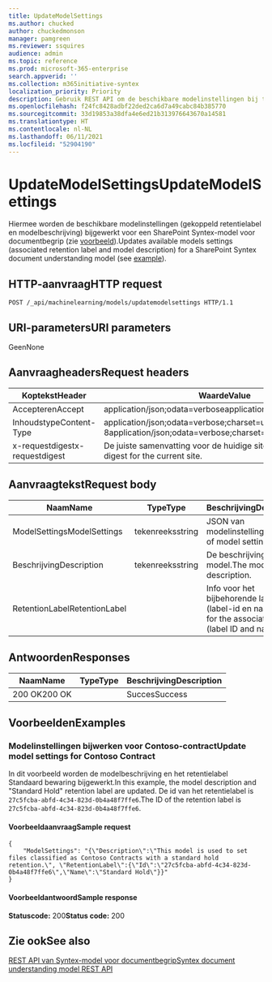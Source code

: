 ```yaml
---
title: UpdateModelSettings
ms.author: chucked
author: chuckedmonson
manager: pamgreen
ms.reviewer: ssquires
audience: admin
ms.topic: reference
ms.prod: microsoft-365-enterprise
search.appverid: ''
ms.collection: m365initiative-syntex
localization_priority: Priority
description: Gebruik REST API om de beschikbare modelinstellingen bij te werken voor een SharePoint Syntex-model voor documentbegrip.
ms.openlocfilehash: f24fc8428adbf22ded2ca6d7a49cabc84b385770
ms.sourcegitcommit: 33d19853a38dfa4e6ed21b313976643670a14581
ms.translationtype: HT
ms.contentlocale: nl-NL
ms.lasthandoff: 06/11/2021
ms.locfileid: "52904190"
---
```

# <a name="updatemodelsettings"></a><span data-ttu-id="64f71-103">UpdateModelSettings</span><span class="sxs-lookup"><span data-stu-id="64f71-103">UpdateModelSettings</span></span>

<span data-ttu-id="64f71-104">Hiermee worden de beschikbare modelinstellingen (gekoppeld retentielabel en modelbeschrijving) bijgewerkt voor een SharePoint Syntex-model voor documentbegrip (zie [voorbeeld](rest-updatemodelsettings-method.md#examples)).</span><span class="sxs-lookup"><span data-stu-id="64f71-104">Updates available models settings (associated retention label and model description) for a SharePoint Syntex document understanding model (see [example](rest-updatemodelsettings-method.md#examples)).</span></span>

## <a name="http-request"></a><span data-ttu-id="64f71-105">HTTP-aanvraag</span><span class="sxs-lookup"><span data-stu-id="64f71-105">HTTP request</span></span>

```HTTP
POST /_api/machinelearning/models/updatemodelsettings HTTP/1.1
```

## <a name="uri-parameters"></a><span data-ttu-id="64f71-106">URI-parameters</span><span class="sxs-lookup"><span data-stu-id="64f71-106">URI parameters</span></span>

<span data-ttu-id="64f71-107">Geen</span><span class="sxs-lookup"><span data-stu-id="64f71-107">None</span></span>

## <a name="request-headers"></a><span data-ttu-id="64f71-108">Aanvraagheaders</span><span class="sxs-lookup"><span data-stu-id="64f71-108">Request headers</span></span>

| <span data-ttu-id="64f71-109">Koptekst</span><span class="sxs-lookup"><span data-stu-id="64f71-109">Header</span></span> | <span data-ttu-id="64f71-110">Waarde</span><span class="sxs-lookup"><span data-stu-id="64f71-110">Value</span></span> |
|--------|-------|
|<span data-ttu-id="64f71-111">Accepteren</span><span class="sxs-lookup"><span data-stu-id="64f71-111">Accept</span></span>|<span data-ttu-id="64f71-112">application/json;odata=verbose</span><span class="sxs-lookup"><span data-stu-id="64f71-112">application/json;odata=verbose</span></span>|
|<span data-ttu-id="64f71-113">Inhoudstype</span><span class="sxs-lookup"><span data-stu-id="64f71-113">Content-Type</span></span>|<span data-ttu-id="64f71-114">application/json;odata=verbose;charset=utf-8</span><span class="sxs-lookup"><span data-stu-id="64f71-114">application/json;odata=verbose;charset=utf-8</span></span>|
|<span data-ttu-id="64f71-115">x-requestdigest</span><span class="sxs-lookup"><span data-stu-id="64f71-115">x-requestdigest</span></span>|<span data-ttu-id="64f71-116">De juiste samenvatting voor de huidige site.</span><span class="sxs-lookup"><span data-stu-id="64f71-116">The appropriate digest for the current site.</span></span>|

## <a name="request-body"></a><span data-ttu-id="64f71-117">Aanvraagtekst</span><span class="sxs-lookup"><span data-stu-id="64f71-117">Request body</span></span>

|<span data-ttu-id="64f71-118">Naam</span><span class="sxs-lookup"><span data-stu-id="64f71-118">Name</span></span>    |<span data-ttu-id="64f71-119">Type</span><span class="sxs-lookup"><span data-stu-id="64f71-119">Type</span></span>   |<span data-ttu-id="64f71-120">Beschrijving</span><span class="sxs-lookup"><span data-stu-id="64f71-120">Description</span></span> |
|--------|-------|-------|
|<span data-ttu-id="64f71-121">ModelSettings</span><span class="sxs-lookup"><span data-stu-id="64f71-121">ModelSettings</span></span>|<span data-ttu-id="64f71-122">tekenreeks</span><span class="sxs-lookup"><span data-stu-id="64f71-122">string</span></span>|<span data-ttu-id="64f71-123">JSON van modelinstellingen.</span><span class="sxs-lookup"><span data-stu-id="64f71-123">JSON of model settings.</span></span>|
|<span data-ttu-id="64f71-124">Beschrijving</span><span class="sxs-lookup"><span data-stu-id="64f71-124">Description</span></span>|<span data-ttu-id="64f71-125">tekenreeks</span><span class="sxs-lookup"><span data-stu-id="64f71-125">string</span></span>|<span data-ttu-id="64f71-126">De beschrijving van het model.</span><span class="sxs-lookup"><span data-stu-id="64f71-126">The model description.</span></span>|
|<span data-ttu-id="64f71-127">RetentionLabel</span><span class="sxs-lookup"><span data-stu-id="64f71-127">RetentionLabel</span></span>| |<span data-ttu-id="64f71-128">Info voor het bijbehorende label (label-id en naam).</span><span class="sxs-lookup"><span data-stu-id="64f71-128">Info for the associated label (label ID and name).</span></span>|

## <a name="responses"></a><span data-ttu-id="64f71-129">Antwoorden</span><span class="sxs-lookup"><span data-stu-id="64f71-129">Responses</span></span>

| <span data-ttu-id="64f71-130">Naam</span><span class="sxs-lookup"><span data-stu-id="64f71-130">Name</span></span>   | <span data-ttu-id="64f71-131">Type</span><span class="sxs-lookup"><span data-stu-id="64f71-131">Type</span></span>  | <span data-ttu-id="64f71-132">Beschrijving</span><span class="sxs-lookup"><span data-stu-id="64f71-132">Description</span></span>|
|--------|-------|------------|
|<span data-ttu-id="64f71-133">200 OK</span><span class="sxs-lookup"><span data-stu-id="64f71-133">200 OK</span></span>| |<span data-ttu-id="64f71-134">Succes</span><span class="sxs-lookup"><span data-stu-id="64f71-134">Success</span></span>|

## <a name="examples"></a><span data-ttu-id="64f71-135">Voorbeelden</span><span class="sxs-lookup"><span data-stu-id="64f71-135">Examples</span></span>

### <a name="update-model-settings-for-contoso-contract"></a><span data-ttu-id="64f71-136">Modelinstellingen bijwerken voor Contoso-contract</span><span class="sxs-lookup"><span data-stu-id="64f71-136">Update model settings for Contoso Contract</span></span>

<span data-ttu-id="64f71-137">In dit voorbeeld worden de modelbeschrijving en het retentielabel Standaard bewaring bijgewerkt.</span><span class="sxs-lookup"><span data-stu-id="64f71-137">In this example, the model description and "Standard Hold" retention label are updated.</span></span> <span data-ttu-id="64f71-138">De id van het retentielabel is `27c5fcba-abfd-4c34-823d-0b4a48f7ffe6`.</span><span class="sxs-lookup"><span data-stu-id="64f71-138">The ID of the retention label is `27c5fcba-abfd-4c34-823d-0b4a48f7ffe6`.</span></span>

#### <a name="sample-request"></a><span data-ttu-id="64f71-139">Voorbeeldaanvraag</span><span class="sxs-lookup"><span data-stu-id="64f71-139">Sample request</span></span>

```HTTP
{
    "ModelSettings": "{\"Description\":\"This model is used to set files classified as Contoso Contracts with a standard hold retention.\", \"RetentionLabel\":{\"Id\":\"27c5fcba-abfd-4c34-823d-0b4a48f7ffe6\",\"Name\":\"Standard Hold\"}}"
}

```

#### <a name="sample-response"></a><span data-ttu-id="64f71-140">Voorbeeldantwoord</span><span class="sxs-lookup"><span data-stu-id="64f71-140">Sample response</span></span>

<span data-ttu-id="64f71-141">**Statuscode:** 200</span><span class="sxs-lookup"><span data-stu-id="64f71-141">**Status code:** 200</span></span>

## <a name="see-also"></a><span data-ttu-id="64f71-142">Zie ook</span><span class="sxs-lookup"><span data-stu-id="64f71-142">See also</span></span>

[<span data-ttu-id="64f71-143">REST API van Syntex-model voor documentbegrip</span><span class="sxs-lookup"><span data-stu-id="64f71-143">Syntex document understanding model REST API</span></span>](syntex-model-rest-api.md)
